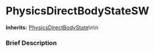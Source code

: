 #  PhysicsDirectBodyStateSW  
**Inherits:** [PhysicsDirectBodyState](class_physicsdirectbodystate)\\n\\n
###  Brief Description  


